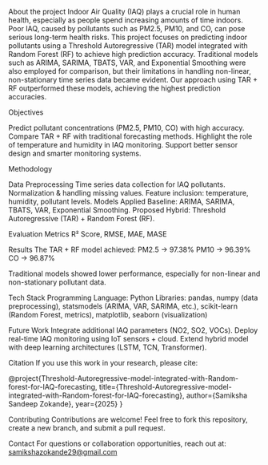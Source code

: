 About the project
Indoor Air Quality (IAQ) plays a crucial role in human health, especially as people spend increasing amounts of time indoors. Poor IAQ, caused by pollutants such as PM2.5, PM10, and CO, can pose serious long-term health risks.
This project focuses on predicting indoor pollutants using a Threshold Autoregressive (TAR) model integrated with Random Forest (RF) to achieve high prediction accuracy.
Traditional models such as ARIMA, SARIMA, TBATS, VAR, and Exponential Smoothing were also employed for comparison, but their limitations in handling non-linear, non-stationary time series data became evident.
Our approach using TAR + RF outperformed these models, achieving the highest prediction accuracies.

Objectives

Predict pollutant concentrations (PM2.5, PM10, CO) with high accuracy.
Compare TAR + RF with traditional forecasting methods.
Highlight the role of temperature and humidity in IAQ monitoring.
Support better sensor design and smarter monitoring systems.

Methodology

Data Preprocessing
Time series data collection for IAQ pollutants.
Normalization & handling missing values.
Feature inclusion: temperature, humidity, pollutant levels.
Models Applied
Baseline: ARIMA, SARIMA, TBATS, VAR, Exponential Smoothing.
Proposed Hybrid: Threshold Autoregressive (TAR) + Random Forest (RF).

Evaluation Metrics
R² Score, RMSE, MAE, MASE

Results
The TAR + RF model achieved:
PM2.5 → 97.38%
PM10 → 96.39%
CO → 96.87%

Traditional models showed lower performance, especially for non-linear and non-stationary pollutant data.

Tech Stack
Programming Language: Python
Libraries: pandas, numpy (data preprocessing), statsmodels (ARIMA, VAR, SARIMA, etc.), scikit-learn (Random Forest, metrics), matplotlib, seaborn (visualization)

Future Work
Integrate additional IAQ parameters (NO2, SO2, VOCs).
Deploy real-time IAQ monitoring using IoT sensors + cloud.
Extend hybrid model with deep learning architectures (LSTM, TCN, Transformer).

Citation
If you use this work in your research, please cite:

@project{Threshold-Autoregressive-model-integrated-with-Random-forest-for-IAQ-forecasting,
        title={Threshold-Autoregressive-model-integrated-with-Random-forest-for-IAQ-forecasting},
        author={Samiksha Sandeep Zokande},
        year={2025}
}

Contributing
Contributions are welcome! Feel free to fork this repository, create a new branch, and submit a pull request.

Contact
For questions or collaboration opportunities, reach out at:
samikshazokande29@gmail.com
